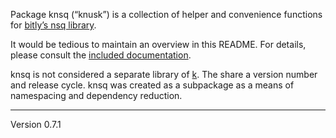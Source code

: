 Package knsq (“knusk”) is a collection of helper and convenience
functions for [bitly’s nsq library][2].

It would be tedious to maintain an overview in this README. For details,
please consult the [included documentation][1].

knsq is not considered a separate library of [k][3]. The share a version
number and release cycle. knsq was created as a subpackage as a means
of namespacing and dependency reduction.

[1]: http://godoc.org/github.com/voxelbrain/k/knsq
[2]: http://github.com/bitly/nsq
[3]: http://github.com/voxelbrain/k
---
Version 0.7.1
